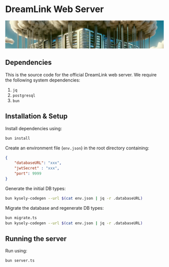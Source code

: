 # DreamLink Web Server

<div align="center">
    <img src="logo.png">
</div>

## Dependencies

This is the source code for the official DreamLink web server. We require the following system dependencies:

  1. `jq`
  2. `postgresql`
  3. `bun`

## Installation & Setup

Install dependencies using:

```bash
bun install
```

Create an environment file (`env.json`) in the root directory containing:

```json
{
    "databaseURL": "xxx",
    "jwtSecret" : "xxx",
    "port": 9999
}
```

Generate the initial DB types:

```bash
bun kysely-codegen --url $(cat env.json | jq -r .databaseURL)
```

Migrate the database and regenerate  DB types:

```bash
bun migrate.ts
bun kysely-codegen --url $(cat env.json | jq -r .databaseURL)
```

## Running the server

Run using:

```bash
bun server.ts
```